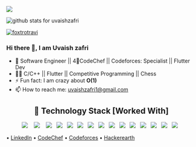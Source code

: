 
![](https://komarev.com/ghpvc/?username=uvaishzafri&color=green)

<img  src="https://github-readme-stats.vercel.app/api?username=uvaishzafri&show_icons=true&icon_color=0366d6&bg_color=ffffff&hide_title=true" alt="github stats for uvaishzafri">

<p align="left"> <a href="https://github.com/ryo-ma/github-profile-trophy"><img src="https://github-profile-trophy.vercel.app/?username=foxtrotravi" alt="foxtrotravi" /></a> </p>

### Hi there 👋, I am Uvaish zafri


<!--
**uvaishzafri/uvaishzafri** is a ✨ _special_ ✨ repository because its `README.md` (this file) appears on your GitHub profile.
-->

- 🔭 Software Engineer || 4🌟CodeChef || Codeforces: Specialist || Flutter Dev
- 👨‍💻 C/C++ || Flutter || Competitive Programming || Chess
- ⚡ Fun fact: I am crazy about **O(1)**
- 📫 How to reach me: [uvaishzafri1@gmail.com](mailto:uvaishzafri1@gmail.com)


<h2 align="center"> 🔭 Technology Stack [Worked With]</h2>
<p align="center">
  <img src="https://img.shields.io/badge/android%20-%231572B6.svg?&style=for-the-badge&logo=android&logoColor=white" />&nbsp;&nbsp;&nbsp;
  <img src="https://img.shields.io/badge/java%20-%231572B6.svg?&style=for-the-badge&logo=java&logoColor=white" />&nbsp;&nbsp;&nbsp;
  <img src="https://img.shields.io/badge/c%20-%231572B6.svg?&style=for-the-badge&logo=c&logoColor=white" />&nbsp;&nbsp;
  <img src="https://img.shields.io/badge/cpp%20-%231572B6.svg?&style=for-the-badge&logo=c++&logoColor=white" />&nbsp;&nbsp;
  <img src="https://img.shields.io/badge/c%20-%231572B6.svg?&style=for-the-badge&logo=c#&logoColor=white" />&nbsp;&nbsp; 
  <img src="https://img.shields.io/badge/javascript%20-%231572B6.svg?&style=for-the-badge&logo=javascript&logoColor=white" />&nbsp;&nbsp;
  <img src="https://img.shields.io/badge/mysql%20-%231572B6.svg?&style=for-the-badge&logo=mysql&logoColor=white" />&nbsp;&nbsp;
  <img src="https://img.shields.io/badge/flutter%20-%231572B6.svg?&style=for-the-badge&logo=flutter&logoColor=red" />&nbsp;&nbsp;
  <img src="https://img.shields.io/badge/dart%20-%231572B6.svg?&style=for-the-badge&logo=dart&logoColor=white" />&nbsp;&nbsp;
  <img src="https://img.shields.io/badge/kotlin%20-%231572B6.svg?&style=for-the-badge&logo=kotlin&logoColor=white" />&nbsp;&nbsp;
  <img src="https://img.shields.io/badge/P5.js%20-%231572B6.svg?&style=for-the-badge&logo=p5.js&logoColor=white" />&nbsp;&nbsp;
  <img src="https://img.shields.io/badge/saml%20-%231572B6.svg?&style=for-the-badge&logo=saml&logoColor=white" />&nbsp;&nbsp;
  <img src="https://img.shields.io/badge/sso%20-%231572B6.svg?&style=for-the-badge&logo=sso&logoColor=white" />&nbsp;&nbsp;
  <img src="https://img.shields.io/badge/git%20-%231572B6.svg?&style=for-the-badge&logo=git&logoColor=white" />&nbsp;&nbsp;
  <img src="https://img.shields.io/badge/php%20-%231572B6.svg?&style=for-the-badge&logo=php&logoColor=white" />&nbsp;&nbsp; 
</p>




 • [LinkedIn](https://www.linkedin.com/in/uvaishzafri/)  • [CodeChef](https://www.codechef.com/users/uvaishzafri) • [Codeforces](https://codeforces.com/profile/Uvaish_Zafri)  • [Hackerearth](https://www.hackerearth.com/@uvaish_zafri)



